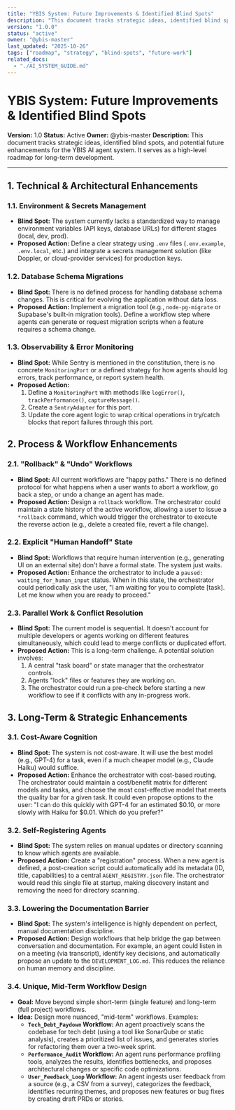 ```yaml
---
title: "YBIS System: Future Improvements & Identified Blind Spots"
description: "This document tracks strategic ideas, identified blind spots, and potential future enhancements for the YBIS AI agent system. It serves as a high-level roadmap for long-term development."
version: "1.0.0"
status: "active"
owner: "@ybis-master"
last_updated: "2025-10-26"
tags: ["roadmap", "strategy", "blind-spots", "future-work"]
related_docs:
  - "./AI_SYSTEM_GUIDE.md"
---
```

# YBIS System: Future Improvements & Identified Blind Spots

**Version:** 1.0
**Status:** Active
**Owner:** @ybis-master
**Description:** This document tracks strategic ideas, identified blind spots, and potential future enhancements for the YBIS AI agent system. It serves as a high-level roadmap for long-term development.

---

## 1. Technical & Architectural Enhancements

### 1.1. Environment & Secrets Management
- **Blind Spot:** The system currently lacks a standardized way to manage environment variables (API keys, database URLs) for different stages (local, dev, prod).
- **Proposed Action:** Define a clear strategy using `.env` files (`.env.example`, `.env.local`, etc.) and integrate a secrets management solution (like Doppler, or cloud-provider services) for production keys.

### 1.2. Database Schema Migrations
- **Blind Spot:** There is no defined process for handling database schema changes. This is critical for evolving the application without data loss.
- **Proposed Action:** Implement a migration tool (e.g., `node-pg-migrate` or Supabase's built-in migration tools). Define a workflow step where agents can generate or request migration scripts when a feature requires a schema change.

### 1.3. Observability & Error Monitoring
- **Blind Spot:** While Sentry is mentioned in the constitution, there is no concrete `MonitoringPort` or a defined strategy for how agents should log errors, track performance, or report system health.
- **Proposed Action:**
    1.  Define a `MonitoringPort` with methods like `logError()`, `trackPerformance()`, `captureMessage()`.
    2.  Create a `SentryAdapter` for this port.
    3.  Update the core agent logic to wrap critical operations in try/catch blocks that report failures through this port.

## 2. Process & Workflow Enhancements

### 2.1. "Rollback" & "Undo" Workflows
- **Blind Spot:** All current workflows are "happy paths." There is no defined protocol for what happens when a user wants to abort a workflow, go back a step, or undo a change an agent has made.
- **Proposed Action:** Design a `rollback` workflow. The orchestrator could maintain a state history of the active workflow, allowing a user to issue a `*rollback` command, which would trigger the orchestrator to execute the reverse action (e.g., delete a created file, revert a file change).

### 2.2. Explicit "Human Handoff" State
- **Blind Spot:** Workflows that require human intervention (e.g., generating UI on an external site) don't have a formal state. The system just waits.
- **Proposed Action:** Enhance the orchestrator to include a `paused: waiting_for_human_input` status. When in this state, the orchestrator could periodically ask the user, "I am waiting for you to complete [task]. Let me know when you are ready to proceed."

### 2.3. Parallel Work & Conflict Resolution
- **Blind Spot:** The current model is sequential. It doesn't account for multiple developers or agents working on different features simultaneously, which could lead to merge conflicts or duplicated effort.
- **Proposed Action:** This is a long-term challenge. A potential solution involves:
    1.  A central "task board" or state manager that the orchestrator controls.
    2.  Agents "lock" files or features they are working on.
    3.  The orchestrator could run a pre-check before starting a new workflow to see if it conflicts with any in-progress work.

## 3. Long-Term & Strategic Enhancements

### 3.1. Cost-Aware Cognition
- **Blind Spot:** The system is not cost-aware. It will use the best model (e.g., GPT-4) for a task, even if a much cheaper model (e.g., Claude Haiku) would suffice.
- **Proposed Action:** Enhance the orchestrator with cost-based routing. The orchestrator could maintain a cost/benefit matrix for different models and tasks, and choose the most cost-effective model that meets the quality bar for a given task. It could even propose options to the user: "I can do this quickly with GPT-4 for an estimated $0.10, or more slowly with Haiku for $0.01. Which do you prefer?"

### 3.2. Self-Registering Agents
- **Blind Spot:** The system relies on manual updates or directory scanning to know which agents are available.
- **Proposed Action:** Create a "registration" process. When a new agent is defined, a post-creation script could automatically add its metadata (ID, title, capabilities) to a central `AGENT_REGISTRY.json` file. The orchestrator would read this single file at startup, making discovery instant and removing the need for directory scanning.

### 3.3. Lowering the Documentation Barrier
- **Blind Spot:** The system's intelligence is highly dependent on perfect, manual documentation discipline.
- **Proposed Action:** Design workflows that help bridge the gap between conversation and documentation. For example, an agent could listen in on a meeting (via transcript), identify key decisions, and automatically propose an update to the `DEVELOPMENT_LOG.md`. This reduces the reliance on human memory and discipline.

### 3.4. Unique, Mid-Term Workflow Design
- **Goal:** Move beyond simple short-term (single feature) and long-term (full project) workflows.
- **Idea:** Design more nuanced, "mid-term" workflows. Examples:
    -   **`Tech_Debt_Paydown` Workflow:** An agent proactively scans the codebase for tech debt (using a tool like SonarQube or static analysis), creates a prioritized list of issues, and generates stories for refactoring them over a two-week sprint.
    -   **`Performance_Audit` Workflow:** An agent runs performance profiling tools, analyzes the results, identifies bottlenecks, and proposes architectural changes or specific code optimizations.
    -   **`User_Feedback_Loop` Workflow:** An agent ingests user feedback from a source (e.g., a CSV from a survey), categorizes the feedback, identifies recurring themes, and proposes new features or bug fixes by creating draft PRDs or stories.